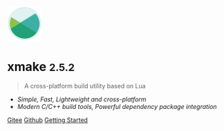 <img src="/assets/img/logo.svg" width="16%" />

# xmake <small>2.5.2</small>

> A cross-platform build utility based on Lua

- *Simple, Fast, Lightweight and cross-platform*
- *Modern C/C++ build tools, Powerful dependency package integration*

[Gitee](https://gitee.com/tboox/xmake/)
[Github](https://github.com/xmake-io/xmake/)
[Getting Started](/getting_started)

